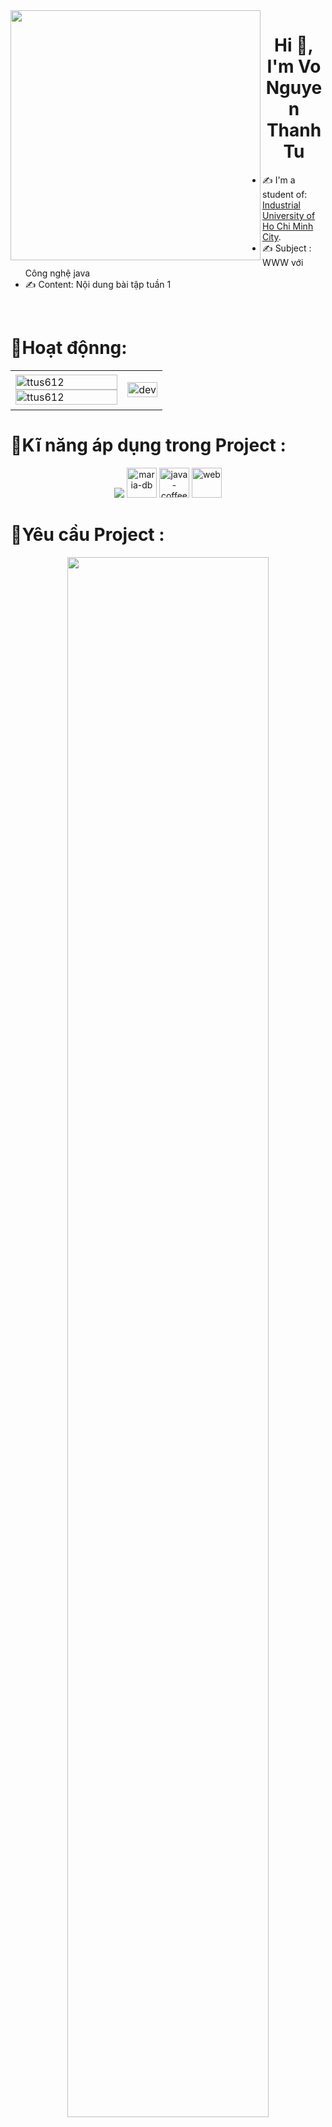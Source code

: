 <img align="left" width="400" src="https://github.githubassets.com/images/modules/profile/profile-first-repo.svg">
<h1 align="center">Hi 👋, I'm Vo Nguyen Thanh Tu</h1>

- ✍ I'm a student of: [Industrial University of Ho Chi Minh City](https://iuh.edu.vn/).
- ✍ Subject : WWW với Công nghệ java
- ✍ Content: Nội dung bài tập tuần 1

<br />

# 📒Hoạt độnng:
<table style="width:100%;">
  <tr>
    <td>
      <img src="https://github-readme-stats.vercel.app/api/top-langs/?username=ttus612&bg_color=FFFFFF00&text_color=179fa3&layout=compact&hide=CSS&langs_count=10&custom_title=Top%20ngôn%20ngữ%20được%20dùng" alt="ttus612" width="100%"/>
      <img src="https://github-readme-stats.vercel.app/api?username=ttus612&bg_color=FFFFFF00&text_color=179fa3&show_icons=true&count_private=true&include_all_commits=true&custom_title=Hoạt%20động%20trên%20Github" alt="ttus612" width="100%"/>
    </td>
    <td>
      <p align="center"> 
        <img src="https://cdn.dribbble.com/users/1059583/screenshots/4171367/coding-freak.gif" alt="dev" width="100%"/>
      </p>
    </td>
  </tr>
</table>

# 📒Kĩ năng áp dụng trong Project :
<p align="center">
  <img src="https://img.icons8.com/color/48/000000/mysql-logo.png"/>
  <img width="48" height="48" src="https://img.icons8.com/color/48/maria-db.png" alt="maria-db"/>
  <img width="48" height="48" src="https://img.icons8.com/color/48/java-coffee-cup-logo--v1.png" alt="java-coffee-cup-logo--v1"/>
  <img width="48" height="48" src="https://img.icons8.com/color/48/web.png" alt="web"/>
</p>

# 📒Yêu cầu Project :
<p align="center">
  <img src="images/yeuCau.jpg" width = 80%/>
</p>

# 😍Trình bày về project:
## 📚Tạo một servlet có tên ControlServlet (partern cùng tên). Servlet này nhận một tham số (parameter) có tên là action.
- ✍Em đã tạo ra một servlet có tên ControlServle sử dụng cho **doGet** và **doPost**
<table style="width:100%;">
  <tr>
    <td>
      <img src="images/taoServlet_get.jpg" alt="ttus612" width="100%"/>
    <td>
      <img src="images/taoServlet_get.jpg" alt="ttus612" width="100%"/>
  </tr>
</table>

## 📚 Một trang html hiển thị cửa sổ đăng nhập. Nếu đăng nhập thành công và là quyền admin thì hiển thị trang dashboard cho phép quản lý các account khác (bao gồm các quyền thêm, xóa, sửa và cấp quyền). Còn không (không phải admin) thì hiển thị thông tin của người đăng nhập.
### 🧑‍💻Admin
 1. ✍Login: Đăng nhập với tài khoản "nguyenvanb@gmail.com" , password "123" là tài khoản admin
  <p align="center">
    <p>Login</p>
    <img src="images/admin/login_admin.jpg" width = 100%/
  </p>
2. ✍Dasboard admin: Khi đăng nhập thành công thì thanh menu đầy đủ các chức năng khác của 1 admin mà yêu cầu đưa ra như: quản lí account, log, ...
  <p align="center">
    <img src="images/admin/navbar_admin.jpg" width = 100%/>
  </p>
3. ✍Cấp quyền cho một account: Khi thêm thì admin có thẻ chọn 1 hoặc nhiều role cho 1 account
  <p align="center">
    <img src="images/admin/add_account.jpg" width = 100%/>
  </p>
4. ✍Hiển thị các quyền của một account: Khi chọn chức năng này nó sẽ hiển thị lên danh sách tất cả các quyền của một account được cấp quyền, nếu ta muốn lọc theo account nào đó ta chỉ cần chọn giá trị trong select và nhấn nút là nó sẽ lấy ra tất cả các quyền mà account đó sở hữu
  <p align="center">
    <img src="images/admin/quyen_cua_1_account.jpg" width = 100%/>
    <img src="images/admin/quyen_cua_1_account_when_filter.jpg" width = 100%/>
  </p>
5. ✍Hiển thị các account của một role: Khi chọn chức năng này nó sẽ hiển thị lên danh sách tất cả các account của role, nếu ta muốn lọc theo role nào đó ta chỉ cần chọn giá trị trong select và nhấn nút là nó sẽ lấy ra tất cả các account tương ứng với role đó
 <p align="center">
    <img src="images/admin/account_cua_1_role.jpg" width = 100%/>
    <img src="images/admin/account_cua_1_role_when_filter.jpg" width = 100%/>
  </p>

  6. ✍Các chức năng CRUD và lấy danh sách(Theo em trong đây chỉ có phầnt role và phần account thì chỉ cần thôi ạ, Phần log thì nó sẽ được tự động cập nhật)
 <p align="center">
    <img src="images/admin/add_account.jpg" width = 100%/>
    <img src="images/admin/list_account.jpg" width = 100%/>
    <img src="images/admin/add_role.jpg" width = 100%/>
    <img src="images/admin/edit_role.jpg" width = 100%/>
    <p>Khi xóa sẽ chuyển sang trạng thái diasable chứ không xóa ra khỏi danh sách</p>
    <img src="images/admin/xoa_role.jpg" width = 100%/>

  </p>

### 👨‍🦱Không phải là admin:
  1. ✍Login: Đăng nhập với tài khoản "nguyenvana@gmail.com" , password "123" không phải là tài khoản admin
  <p align="center">
    <p>Login</p>
    <img src="images/user/login_user.jpg" width = 100%/>
    <p>Login success</p>
    <img src="images/user/login_user_thanhcong.jpg" width = 100%/>
  </p>
  2. ✍Dasboard không phải admin: Khi đăng nhập thành công thì thanh menu của phần user chỉ có thể xem được thông tin của họ và không có các chức năng khác của 1 admin
  <p align="center">
    <img src="images/user/navbar_user.jpg" width = 100%/>
    <img src="images/user/thong_tin_user.jpg" width = 100%/>
  </p>
  
### 🖊️Ghi Log:
Khi user hoặc admin login vào hệ thống thì hệ thống sẽ tự động ghi lại Log mà người đó đã đăng nhập vào hệ thống, Khi đăng xuất thì hệ thống sẽ cập nhật lại thời gian logout còn nếu chưa nó sẽ mặc định là null
  <p align="center">
    <img src="images/admin/ghi_log.jpg" width = 100%/>
    <img src="images/admin/ghi_log_2.jpg" width = 100%/>
  </p>
